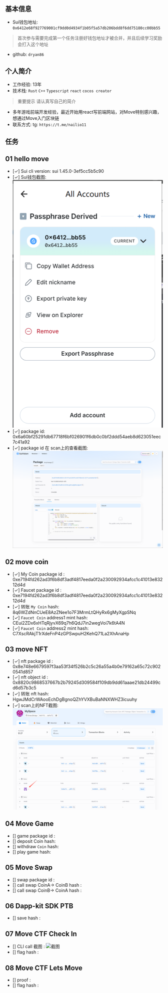 ## 基本信息
- Sui钱包地址: `0x6412e68f927769001cf9dd0d4934f1b05f5a57db206bdd8f6dd75180cc00bb55`
> 首次参与需要完成第一个任务注册好钱包地址才被合并，并且后续学习奖励会打入这个地址
- github: `dryan86`

## 个人简介
- 工作经验: 13年
- 技术栈: `Rust` `C++` `Typescript` `react` `cocos creator`
> 重要提示 请认真写自己的简介
- 多年游戏前端开发经验，最近开始用react写前端网站，对Move特别感兴趣，想通过Move入门区块链
- 联系方式: tg: `https://t.me/nailio11` 

## 任务

##   01 hello move  
- [✓] Sui cli version: sui 1.45.0-3ef5cc5b5c90
- [✓] Sui钱包截图: ![Sui钱包截图](./images/sui_wallet.png)
- [✓] package id: 0x6a60bf25291db67718f6bf026901f6db0c0bf2ddd54aeb8d623051eec7c41a92
- [✓] package id 在 scan上的查看截图:![Scan截图](./images/packageid.png)

##   02 move coin
- [✓] My Coin package id : 0xe7194fd262ad3f6b8df3adf4817eeda0f2a230092934afcc1c41013e83212d4d
- [✓] Faucet package id : 0xe7194fd262ad3f6b8df3adf4817eeda0f2a230092934afcc1c41013e83212d4d
- [✓] 转账 `My Coin` hash: 8q6WZdNnCUeE8AzZNee1o7F3MrmLtQHyRx6gMyXgpSNq
- [✓] `Faucet Coin` address1 mint hash: CEui2ZDx6xHTqRjyvX69q7h6QdJ7in2wegVoi7k6tA4N
- [✓] `Faucet Coin` address2 mint hash: C7XscRAkjT1rXdeFnP4zGPSwpuH2KehQ71La2XhAnaHp

##   03 move NFT
- [✓] nft package id : 0x8e748e6679597f3aa53f34f526b2c5c26a55a4b0e79162a65c72c9020541d857
- [✓] nft object id : 0x8820c9868537667b2b79245d309584f109db9dd61aaae21db24499cd6d57b3c5
- [✓] 转账 nft  hash: HgwJMdCrWAooEchDgBgnoQZhYVXBuBaNNXWHZ3icuuhy
- [✓] scan上的NFT截图:![Scan截图](./images/mynft.png)

##   04 Move Game
- [] game package id :
- [] deposit Coin hash:
- [] withdraw `Coin` hash:
- [] play game hash:

##   05 Move Swap
- [] swap package id :
- [] call swap CoinA-> CoinB  hash :
- [] call swap CoinB-> CoinA  hash :

##   06 Dapp-kit SDK PTB
- [] save hash :

##   07 Move CTF Check In
- [] CLI call 截图 : ![截图](./images/你的图片地址)
- [] flag hash :

##   08 Move CTF Lets Move
- [] proof : 
- [] flag hash :


